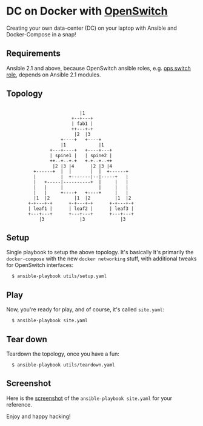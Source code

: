 # DC on Docker with [OpenSwitch](http://www.openswitch.net)

Creating your own data-center (DC) on your laptop with Ansible and
Docker-Compose in a snap!

## Requirements

Ansible 2.1 and above, because OpenSwitch ansible roles, e.g. [ops switch role](http://github.com/keinohguchi/ops-switch-role), depends on Ansible 2.1 modules.

## Topology

```
                           
                           |1
                        +--+---+
                        | fab1 |
                        ++---+-+
                         |2  |3
                    +----+   +----+
                    |1            |1
                +---+----+   +----+---+
                | spine1 |   | spine2 |
                ++--+--+-+   +-+--+--++
                 |2 |3 |4      |2 |3 |4 
          +------+  |  |       |  |  +------+
          |         |  +-------|--|-----+   |
          |   +-----|----------+  |     |   |
          |   |     |             |     |   |
          |   |     +----+   +----+     |   |
          |1  |2         |1  |2         |1  |2
        +-+---+-+      +-+---+-+      +-+---+-+
        | leaf1 |      | leaf2 |      | leaf3 |
        +---+---+      +---+---+      +---+---+
            |3             |3             |3

```

## Setup

Single playbook to setup the above topology.  It's basically
It's primarily the `docker-compose` with the new `docker networking`
stuff, with additional tweaks for OpenSwitch interfaces:

```
  $ ansible-playbook utils/setup.yaml
```

## Play

Now, you're ready for play, and of course, it's called `site.yaml`:

```
  $ ansible-playbook site.yaml
```

## Tear down

Teardown the topology, once you have a fun:

```
  $ ansible-playbook utils/teardown.yaml
```

## Screenshot

Here is the [screenshot](https://gist.github.com/keinohguchi/fa22e11f65489ac6ad94707960a26c26)
of the `ansible-playbook site.yaml` for your reference.

Enjoy and happy hacking!
